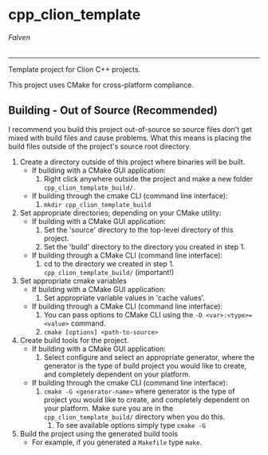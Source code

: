 cpp_clion_template
====================

###### Falven
_________

Template project for Clion C++ projects.

This project uses CMake for cross-platform compliance.

## Building - Out of Source (Recommended)

I recommend you build this project out-of-source so source files don't get mixed with build files and cause problems.
What this means is placing the build files outside of the project's source root directory. 

1. Create a directory outside of this project where binaries will be built.
    * If building with a CMake GUI application:
        1. Right click anywhere outside the project and make a new folder `cpp_clion_template_build/`.
    * If building through the cmake CLI (command line interface):
        1. `mkdir cpp_clion_template_build`
2. Set appropriate directories; depending on your CMake utility:
    * If building with a CMake GUI application:
        1. Set the 'source' directory to the top-level directory of this project.
        2. Set the 'build' directory to the directory you created in step 1.
    * If building through a CMake CLI (command line interface):
        1. cd to the directory we created in step 1. `cpp_clion_template_build/` (important!)
3. Set appropriate cmake variables
    * If building with a CMake GUI application:
        1. Set appropriate variable values in 'cache values'.
    * If building through a CMake CLI (command line interface):
        1. You can pass options to CMake CLI using the `-D <var>:<type>=<value>` command.
        2. `cmake [options] <path-to-source>`
4. Create build tools for the project.
    * If building with a CMake GUI application:
        1.  Select configure and select an appropriate generator, where the generator is the type of build project you would like to create, and completely dependent on your platform.
    * If building through the cmake CLI (command line interface):
        1. `cmake -G <generator-name>` where generator is the type of project you would like to create, and completely dependent on your platform. Make sure you are in the `cpp_clion_template_build/` directory when you do this.
            1. To see available options simply type `cmake -G`
5. Build the project using the generated build tools
    * For example, if you generated a `Makefile` type `make`.
